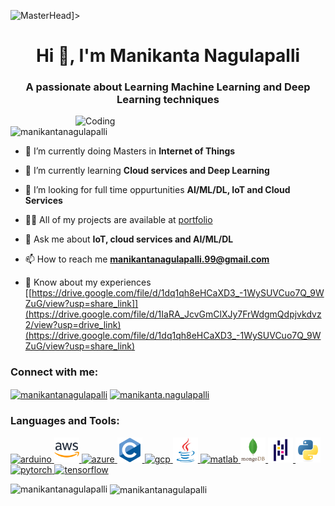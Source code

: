![MasterHead](https://miro.medium.com/v2/resize:fit:828/format:webp/1*Z4ixxaOGAAN4XWoIBJ_TJQ.jpeg)]>
<h1 align="center">Hi 👋, I'm Manikanta Nagulapalli</h1>
<h3 align="center">A passionate about Learning Machine Learning and Deep Learning techniques</h3>
<img align="right" alt="Coding" width="400" src="https://media.tenor.com/BqbIhT4Mb7cAAAAd/programmer-rounded-edges.gif">

<p align="left"> <img src="https://komarev.com/ghpvc/?username=manikantanagulapalli&label=Profile%20views&color=0e75b6&style=flat" alt="manikantanagulapalli" /> </p>

- 🔭 I’m currently doing Masters in **Internet of Things**

- 🌱 I’m currently learning **Cloud services and Deep Learning**

- 🤝 I’m looking for full time oppurtunities **AI/ML/DL, IoT and Cloud Services**

- 👨‍💻 All of my projects are available at [portfolio](https://manikantanagulapalli.github.io/)

- 💬 Ask me about **IoT, cloud services and AI/ML/DL**

- 📫 How to reach me **manikantanagulapalli.99@gmail.com**

- 📄 Know about my experiences [[https://drive.google.com/file/d/1dq1qh8eHCaXD3_-1WySUVCuo7Q_9WZuG/view?usp=share_link]](https://drive.google.com/file/d/1IaRA_JcvGmClXJy7FrWdgmQdpjvkdvz2/view?usp=drive_link)(https://drive.google.com/file/d/1dq1qh8eHCaXD3_-1WySUVCuo7Q_9WZuG/view?usp=share_link)



<h3 align="left">Connect with me:</h3>
<p align="left">
<a href="https://linkedin.com/in/manikantanagulapalli" target="blank"><img align="center" src="https://raw.githubusercontent.com/rahuldkjain/github-profile-readme-generator/master/src/images/icons/Social/linked-in-alt.svg" alt="manikantanagulapalli" height="30" width="40" /></a>
<a href="https://instagram.com/manikanta.nagulapalli" target="blank"><img align="center" src="https://raw.githubusercontent.com/rahuldkjain/github-profile-readme-generator/master/src/images/icons/Social/instagram.svg" alt="manikanta.nagulapalli" height="30" width="40" /></a>
</p>

<h3 align="left">Languages and Tools:</h3>
<p align="left"> <a href="https://www.arduino.cc/" target="_blank" rel="noreferrer"> <img src="https://cdn.worldvectorlogo.com/logos/arduino-1.svg" alt="arduino" width="40" height="40"/> </a> <a href="https://aws.amazon.com" target="_blank" rel="noreferrer"> <img src="https://raw.githubusercontent.com/devicons/devicon/master/icons/amazonwebservices/amazonwebservices-original-wordmark.svg" alt="aws" width="40" height="40"/> </a> <a href="https://azure.microsoft.com/en-in/" target="_blank" rel="noreferrer"> <img src="https://www.vectorlogo.zone/logos/microsoft_azure/microsoft_azure-icon.svg" alt="azure" width="40" height="40"/> </a> <a href="https://www.cprogramming.com/" target="_blank" rel="noreferrer"> <img src="https://raw.githubusercontent.com/devicons/devicon/master/icons/c/c-original.svg" alt="c" width="40" height="40"/> </a> <a href="https://cloud.google.com" target="_blank" rel="noreferrer"> <img src="https://www.vectorlogo.zone/logos/google_cloud/google_cloud-icon.svg" alt="gcp" width="40" height="40"/> </a> <a href="https://www.java.com" target="_blank" rel="noreferrer"> <img src="https://raw.githubusercontent.com/devicons/devicon/master/icons/java/java-original.svg" alt="java" width="40" height="40"/> </a> <a href="https://www.mathworks.com/" target="_blank" rel="noreferrer"> <img src="https://upload.wikimedia.org/wikipedia/commons/2/21/Matlab_Logo.png" alt="matlab" width="40" height="40"/> </a> <a href="https://www.mongodb.com/" target="_blank" rel="noreferrer"> <img src="https://raw.githubusercontent.com/devicons/devicon/master/icons/mongodb/mongodb-original-wordmark.svg" alt="mongodb" width="40" height="40"/> </a> <a href="https://pandas.pydata.org/" target="_blank" rel="noreferrer"> <img src="https://raw.githubusercontent.com/devicons/devicon/2ae2a900d2f041da66e950e4d48052658d850630/icons/pandas/pandas-original.svg" alt="pandas" width="40" height="40"/> </a> <a href="https://www.python.org" target="_blank" rel="noreferrer"> <img src="https://raw.githubusercontent.com/devicons/devicon/master/icons/python/python-original.svg" alt="python" width="40" height="40"/> </a> <a href="https://pytorch.org/" target="_blank" rel="noreferrer"> <img src="https://www.vectorlogo.zone/logos/pytorch/pytorch-icon.svg" alt="pytorch" width="40" height="40"/> </a> <a href="https://www.tensorflow.org" target="_blank" rel="noreferrer"> <img src="https://www.vectorlogo.zone/logos/tensorflow/tensorflow-icon.svg" alt="tensorflow" width="40" height="40"/> </a> </p>

<p><img align="left" src="https://github-readme-stats.vercel.app/api/top-langs?username=manikantanagulapalli&show_icons=true&locale=en&layout=compact" alt="manikantanagulapalli" /></p>

<p>&nbsp;<img align="center" src="https://github-readme-stats.vercel.app/api?username=manikantanagulapalli&show_icons=true&locale=en" alt="manikantanagulapalli" /></p>
